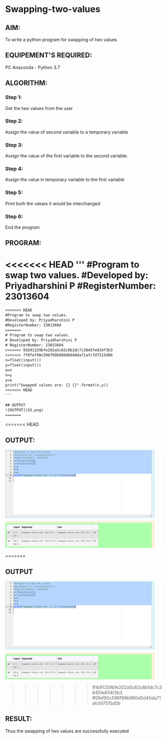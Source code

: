 # Swapping-two-values
## AIM:
To write a python program for swapping of two values
## EQUIPEMENT'S REQUIRED: 
PC
Anaconda - Python 3.7
## ALGORITHM: 
### Step 1:
Get the two values from the user
### Step 2: 
Assign the value of second variable to a temporary variable 
### Step 3: 
Assign the value of the first variable to the second variable.
### Step 4:  
Assign the value in temporary variable to the first variable
### Step 5: 
Print both the values it would be interchanged
### Step 6: 
End the program
## PROGRAM:
<<<<<<< HEAD
'''
#Program to swap two values.
#Developed by: Priyadharshini P 
#RegisterNumber: 23013604
=======
```
<<<<<<< HEAD
#Program to swap two values.
#Developed by: Priyadharshini P 
#RegisterNumber: 23013604
=======
# Program to swap two values.
# Developed by: Priyadharshini P 
# RegisterNumber: 23013604
>>>>>>> 91b91329bfe202a5c82c6b1dc7c3845fe834f3b3
>>>>>>> ff0fef90c596f99b990d0d40da71afcfd7515d0b
n=float(input())
y=float(input())
a=n
n=y
y=a
print("Swapped values are: {} {}".format(n,y))
<<<<<<< HEAD
'''

## OUTPUT
![OUTPUT](SS.png)
=======
```
<<<<<<< HEAD
## OUTPUT:
![OUTPUT](image.png)

=======

## OUTPUT
![OUTPUT](image.png)
>>>>>>> 91b91329bfe202a5c82c6b1dc7c3845fe834f3b3
>>>>>>> ff0fef90c596f99b990d0d40da71afcfd7515d0b

## RESULT:
Thus the swapping of two values are successfully executed



